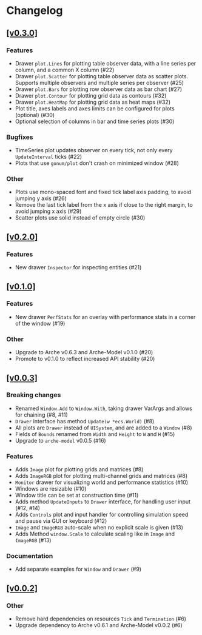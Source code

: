 # Changelog

## [[v0.3.0]](https://github.com/mlange-42/arche-pixel/compare/v0.2.0...v0.3.0)

### Features

* Drawer `plot.Lines` for plotting table observer data, with a line series per column, and a common X column (#22)
* Drawer `plot.Scatter` for plotting table observer data as scatter plots. Supports multiple observers and multiple series per observer (#25)
* Drawer `plot.Bars` for plotting row observer data as bar chart (#27)
* Drawer `plot.Contour` for plotting grid data as contours (#32)
* Drawer `plot.HeatMap` for plotting grid data as heat maps (#32)
* Plot title, axes labels and axes limits can be configured for plots (optional) (#30)
* Optional selection of columns in bar and time series plots (#30)

### Bugfixes

* TimeSeries plot updates observer on every tick, not only every `UpdateInterval` ticks (#22)
* Plots that use `gonum/plot` don't crash on minimized window (#28)

### Other

* Plots use mono-spaced font and fixed tick label axis padding, to avoid jumping y axis (#26)
* Remove the last tick label from the x axis if close to the right margin, to avoid jumping x axis (#29)
* Scatter plots use solid instead of empty circle (#30)

## [[v0.2.0]](https://github.com/mlange-42/arche-pixel/compare/v0.1.0...v0.2.0)

### Features

* New drawer `Inspector` for inspecting entities (#21)

## [[v0.1.0]](https://github.com/mlange-42/arche-pixel/compare/v0.0.3...v0.1.0)

### Features

* New drawer `PerfStats` for an overlay with performance stats in a corner of the window (#19)

### Other

* Upgrade to Arche v0.6.3 and Arche-Model v0.1.0 (#20)
* Promote to v0.1.0 to reflect increased API stability (#20)

## [[v0.0.3]](https://github.com/mlange-42/arche-pixel/compare/v0.0.2...v0.0.3)

### Breaking changes

* Renamed `Window.Add` to `Window.With`, taking drawer VarArgs and allows for chaining (#8, #11)
* `Drawer` interface has method `Update(w *ecs.World)` (#8)
* All plots are `Drawer` instead of `UISystem`, and are added to a `Window` (#8)
* Fields of `Bounds` renamed from `Width` and `Height` to `W` and `H` (#15)
* Upgrade to `arche-model` v0.0.5 (#16)

### Features

* Adds `Image` plot for plotting grids and matrices (#8)
* Adds `ImageRGB` plot for plotting multi-channel grids and matrices (#8)
* `Monitor` drawer for visualizing world and performance statistics (#10)
* Windows are resizable (#10)
* Window title can be set at construction time (#11)
* Adds method `UpdateInputs` to `Drawer` interface, for handling user input (#12, #14)
* Adds `Controls` plot and input handler for controlling simulation speed and pause via GUI or keyboard (#12)
* `Image` and `ImageRGB` auto-scale when no explicit scale is given (#13)
* Adds Method `window.Scale` to calculate scaling like in `Image` and `ImageRGB` (#13)

### Documentation

* Add separate examples for `Window` and `Drawer` (#9)

## [[v0.0.2]](https://github.com/mlange-42/arche-pixel/compare/v0.0.1...v0.0.2)

### Other

* Remove hard dependencies on resources `Tick` and `Termination` (#6)
* Upgrade dependency to Arche v0.6.1 and Arche-Model v0.0.2 (#6)